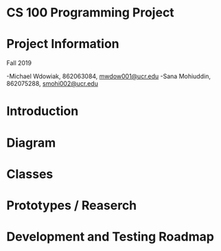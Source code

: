 # CS 100 Programming Project

<h1> Project Information </h1>
Fall 2019

-Michael Wdowiak, 862063084, mwdow001@ucr.edu
-Sana Mohiuddin, 862075288, smohi002@ucr.edu

<h1> Introduction </h1>

<h1> Diagram </h1>

<h1> Classes </h1>

<h1> Prototypes / Reaserch </h1>

<h1> Development and Testing Roadmap </h1>
